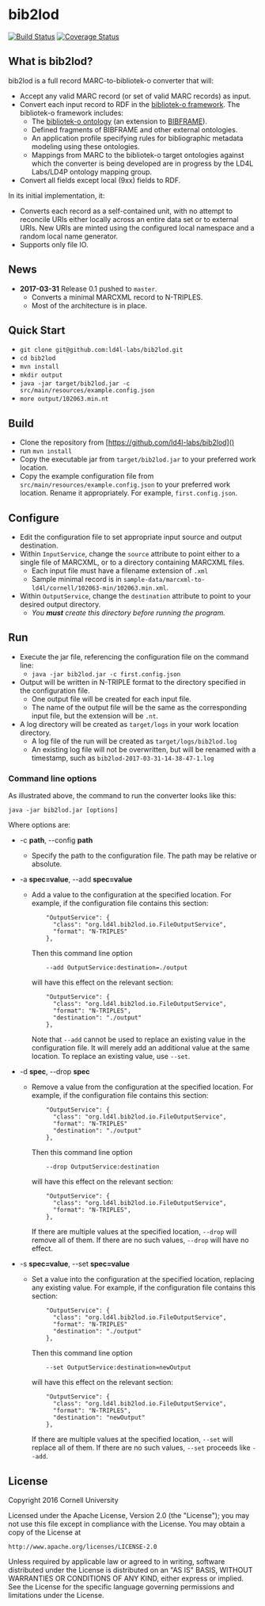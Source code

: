 # bib2lod

[![Build Status](https://travis-ci.org/ld4l-labs/bib2lod.svg?branch=develop)](https://travis-ci.org/ld4l-labs/bib2lod)
[![Coverage Status](https://coveralls.io/repos/github/ld4l-labs/bib2lod/badge.svg?branch=develop)](https://coveralls.io/github/ld4l-labs/bib2lod)

## What is bib2lod?

bib2lod is a full record MARC-to-bibliotek-o converter that will:  

* Accept any valid MARC record (or set of valid MARC records) as input. 
* Convert each input record to RDF in the [bibliotek-o framework](https://github.com/ld4l-labs/bibliotek-o). The bibliotek-o framework includes:
  * The [bibliotek-o ontology](https://github.com/ld4l-labs/bibliotek-o) (an extension to [BIBFRAME](https://www.loc.gov/bibframe/)).
  * Defined fragments of BIBFRAME and other external ontologies.
  * An application profile specifying rules for bibliographic metadata modeling using these ontologies.
  * Mappings from MARC to the bibliotek-o target ontologies against which the converter is being developed are in progress by the LD4L Labs/LD4P ontology mapping group.
* Convert all fields except local (9xx) fields to RDF.

In its initial implementation, it:

* Converts each record as a self-contained unit, with no attempt to reconcile URIs either locally across an entire data set or to external URIs. New URIs are minted using the configured local namespace and a random local name generator.
* Supports only file IO.


## News
* **2017-03-31** Release 0.1 pushed to `master`.
  * Converts a minimal MARCXML record to N-TRIPLES.
  * Most of the architecture is in place.
  
## Quick Start
* `git clone git@github.com:ld4l-labs/bib2lod.git`
* `cd bib2lod`
* `mvn install`
* `mkdir output`
* `java -jar target/bib2lod.jar -c src/main/resources/example.config.json`
* `more output/102063.min.nt`
  
## Build
* Clone the repository from [https://github.com/ld4l-labs/bib2lod]()
* run `mvn install`
* Copy the executable jar from `target/bib2lod.jar` to your preferred work location.
* Copy the example configuration file from `src/main/resources/example.config.json` to your preferred work location. Rename it appropriately. For example, `first.config.json`.

## Configure
* Edit the configuration file to set appropriate input source and output destination.
* Within `InputService`, change the `source` attribute to point either to a single file of MARCXML, or to a directory containing MARCXML files.
  * Each input file must have a filename extension of `.xml`
  * Sample minimal record is in `sample-data/marcxml-to-ld4l/cornell/102063-min/102063.min.xml`.
* Within `OutputService`, change the `destination` attribute to point to your desired output directory. 
  * _You **must** create this directory before running the program._

## Run
* Execute the jar file, referencing the configuration file on the command line:
  * `java -jar bib2lod.jar -c first.config.json`
* Output will be written in N-TRIPLE format to the directory specified in the configuration file. 
  * One output file will be created for each input file. 
  * The name of the output file will be the same as the corresponding input file, but the extension will be `.nt`.
* A log directory will be created as `target/logs` in your work location directory. 
  * A log file of the run will be created as `target/logs/bib2lod.log`
  * An existing log file will not be overwritten, but will be renamed with a timestamp, such as `bib2lod-2017-03-31-14-38-47-1.log`
  
### Command line options
As illustrated above, the command to run the converter looks like this:

    java -jar bib2lod.jar [options]
    
Where options are:

* -c __path__, --config __path__
  * Specify the path to the configuration file. 
    The path may be relative or absolute.
* -a __spec=value__, --add __spec=value__
  * Add a value to the configuration at the specified location. 
    For example, if the configuration file contains this section:

            "OutputService": {
              "class": "org.ld4l.bib2lod.io.FileOutputService",
              "format": "N-TRIPLES"
            },
    Then this command line option

            --add OutputService:destination=./output
    will have this effect on the relevant section:

            "OutputService": {
              "class": "org.ld4l.bib2lod.io.FileOutputService",
              "format": "N-TRIPLES",
              "destination": "./output"
            },
    Note that `--add` cannot be used to replace an existing value 
    in the configuration file. It will merely add an additional 
    value at the same location. To replace an existing value, 
    use `--set`.
    
* -d __spec__, --drop __spec__
  * Remove a value from the configuration at the specified location.
    For example, if the configuration file contains this section:

            "OutputService": {
              "class": "org.ld4l.bib2lod.io.FileOutputService",
              "format": "N-TRIPLES"
              "destination": "./output"
            },
    Then this command line option

            --drop OutputService:destination
    will have this effect on the relevant section:

            "OutputService": {
              "class": "org.ld4l.bib2lod.io.FileOutputService",
              "format": "N-TRIPLES",
            },
    If there are multiple values at the specified location, 
    `--drop` will remove all of them. If there are no such values,
    `--drop` will have no effect.

* -s __spec=value__, --set __spec=value__
  * Set a value into the configuration at the specified location,
    replacing any existing value. For example, if the 
    configuration file contains this section:

            "OutputService": {
              "class": "org.ld4l.bib2lod.io.FileOutputService",
              "format": "N-TRIPLES"
              "destination": "./output"
            },
    Then this command line option

            --set OutputService:destination=newOutput
    will have this effect on the relevant section:

            "OutputService": {
              "class": "org.ld4l.bib2lod.io.FileOutputService",
              "format": "N-TRIPLES",
              "destination": "newOutput"
            },
    If there are multiple values at the specified location, 
    `--set` will replace all of them. If there are no such values,
    `--set` proceeds like `--add`.

## License

Copyright 2016 Cornell University

Licensed under the Apache License, Version 2.0 (the "License");
you may not use this file except in compliance with the License.
You may obtain a copy of the License at

    http://www.apache.org/licenses/LICENSE-2.0

Unless required by applicable law or agreed to in writing, software
distributed under the License is distributed on an "AS IS" BASIS,
WITHOUT WARRANTIES OR CONDITIONS OF ANY KIND, either express or implied.
See the License for the specific language governing permissions and
limitations under the License.